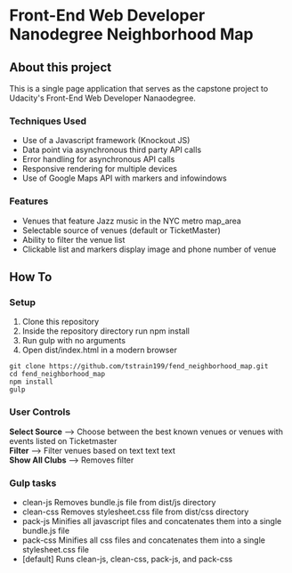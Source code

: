 # Front-End Web Developer Nanodegree Neighborhood Map

## About this project
This is a single page application that serves as the capstone project to Udacity's Front-End Web Developer Nanaodegree.

### Techniques Used
* Use of a Javascript framework (Knockout JS)
* Data point via asynchronous third party API calls
* Error handling for asynchronous API calls
* Responsive rendering for multiple devices
* Use of Google Maps API with markers and infowindows

### Features
* Venues that feature Jazz music in the NYC metro map_area
* Selectable source of venues (default or TicketMaster)
* Ability to filter the venue list
* Clickable list and markers display image and phone number of venue

## How To

### Setup
1. Clone this repository
1. Inside the repository directory run npm install
1. Run gulp with no arguments
1. Open dist/index.html in a modern browser

```
git clone https://github.com/tstrain199/fend_neighborhood_map.git
cd fend_neighborhood_map
npm install
gulp
```

### User Controls
**Select Source**  --> Choose between the best known venues or venues with events listed on Ticketmaster  
**Filter**    --> Filter venues based on text text text  
**Show All Clubs**   --> Removes filter


### Gulp tasks
* clean-js    Removes bundle.js file from dist/js directory
* clean-css   Removes stylesheet.css file from dist/css directory
* pack-js     Minifies all javascript files and concatenates them into a single bundle.js file
* pack-css    Minifies all css files and concatenates them into a single stylesheet.css file
* [default]   Runs clean-js, clean-css, pack-js, and pack-css
